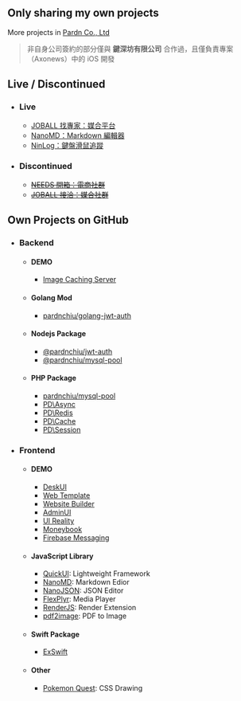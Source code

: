 ## Only sharing my own projects

More projects in [Pardn Co., Ltd](https://github.com/pardnltd)

> 非自身公司簽約的部分僅與 **鍵深坊有限公司** 合作過，且僅負責專案（Axonews）中的 iOS 開發

## Live / Discontinued

- ### Live
  - [JOBALL 找專家：媒合平台](https://joball.tw)
  - [NanoMD：Markdown 編輯器](https://apps.apple.com/us/app/nanomd-markdown-%E7%B7%A8%E8%BC%AF%E5%99%A8/id6740427920)
  - [NinLog：鍵盤滑鼠追蹤](https://apps.apple.com/tw/app/ninlog-%E9%8D%B5%E7%9B%A4%E6%BB%91%E9%BC%A0%E8%BF%BD%E8%B9%A4/id6741706238)
- ### Discontinued
  - <s>[NEEDS 開箱：電商社群](https://appadvice.com/app/e9-96-8b-e7-ae-b1/1460355322.amp)</s>
  - <s>[JOBALL 接洽：媒合社群](https://appadvice.com/app/joball-e6-8e-a5-e6-b4-bd/1272878907.amp)</s>

## Own Projects on GitHub

- ### Backend
  - #### DEMO
    - [Image Caching Server](https://github.com/pardnchiu/image-caching-server)
  - #### Golang Mod
    - [pardnchiu/golang-jwt-auth](https://github.com/pardnchiu/golang-jwt-auth)
  - #### Nodejs Package
    - [@pardnchiu/jwt-auth](https://github.com/pardnchiu/nodejs-jwt-auth)
    - [@pardnchiu/mysql-pool](https://github.com/pardnchiu/nodejs-mysql-pool)
  - #### PHP Package
    - [pardnchiu/mysql-pool](https://github.com/pardnchiu/php-mysql-pool)
    - [PD\Async](https://github.com/pardnchiu/php-async)
    - [PD\Redis](https://github.com/pardnchiu/php-redis)
    - [PD\Cache](https://github.com/pardnchiu/php-cache)
    - [PD\Session](https://github.com/pardnchiu/php-session)
- ### Frontend
  - #### DEMO
    - [DeskUI](https://github.com/pardnchiu/DeskUI)
    - [Web Template](https://pardn.io/web-template)
    - [Website Builder](https://github.com/pardnchiu/website-builder)
    - [AdminUI](https://demo-admin.pardn.io)
    - [UI Reality](https://github.com/pardnchiu/swift-UI-reality)
    - [Moneybook](https://github.com/pardnchiu/ios-moneybook)
    - [Firebase Messaging](https://github.com/pardnchiu/ios-firebase-messaging)
  - #### JavaScript Library
    - [QuickUI](https://quickui.pardn.io): Lightweight Framework
    - [NanoMD](https://nanomd.pardn.io): Markdown Edior
    - [NanoJSON](https://nanojson.pardn.io): JSON Editor
    - [FlexPlyr](https://flexplyr.pardn.io): Media Player
    - [RenderJS](https://renderjs.pardn.io): Render Extension
    - [pdf2image](https://pardn.io/pdf2image): PDF to Image
  - #### Swift Package
    - [ExSwift](https://github.com/pardnchiu/ExSwift)
  - #### Other
    - [Pokemon Quest](https://github.com/pardnchiu/css-pokemon-quest): CSS Drawing

